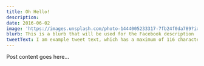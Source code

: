 ```yaml
---
title: Oh Hello!
description: 
date: 2016-06-02
image: 'https://images.unsplash.com/photo-1444005233317-7fb24f0da789?ixlib=rb-0.3.5&q=20&fm=jpg&crop=entropy&s=7e9b007537c4b062935511678458ef21&w=1024'
blurb: This is a blurb that will be used for the Facebook description
tweetText: I am example tweet text, which has a maximum of 116 characters
---
```


Post content goes here...
